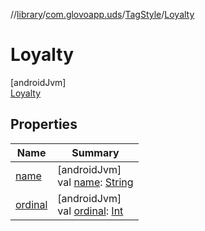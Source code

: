 //[library](../../../../index.md)/[com.glovoapp.uds](../../index.md)/[TagStyle](../index.md)/[Loyalty](index.md)

# Loyalty

[androidJvm]\
[Loyalty](index.md)

## Properties

| Name | Summary |
|---|---|
| [name](../-promotion-secondary/index.md#-372974862%2FProperties%2F1585125336) | [androidJvm]<br>val [name](../-promotion-secondary/index.md#-372974862%2FProperties%2F1585125336): [String](https://kotlinlang.org/api/latest/jvm/stdlib/kotlin/-string/index.html) |
| [ordinal](../-promotion-secondary/index.md#-739389684%2FProperties%2F1585125336) | [androidJvm]<br>val [ordinal](../-promotion-secondary/index.md#-739389684%2FProperties%2F1585125336): [Int](https://kotlinlang.org/api/latest/jvm/stdlib/kotlin/-int/index.html) |
